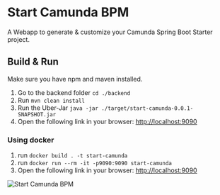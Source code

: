 # Start Camunda BPM

A Webapp to generate & customize your Camunda Spring Boot Starter project.

## Build & Run

Make sure you have npm and maven installed.

1. Go to the backend folder `cd ./backend`
2. Run `mvn clean install`
3. Run the Uber-Jar `java -jar ./target/start-camunda-0.0.1-SNAPSHOT.jar`
4. Open the following link in your browser: [http://localhost:9090](http://localhost:9090)

### Using docker
1. run `docker build . -t start-camunda`
2. run `docker run --rm -it -p9090:9090 start-camunda`
3. Open the following link in your browser: [http://localhost:9090](http://localhost:9090)

![Start Camunda BPM](./screenshot.png)
